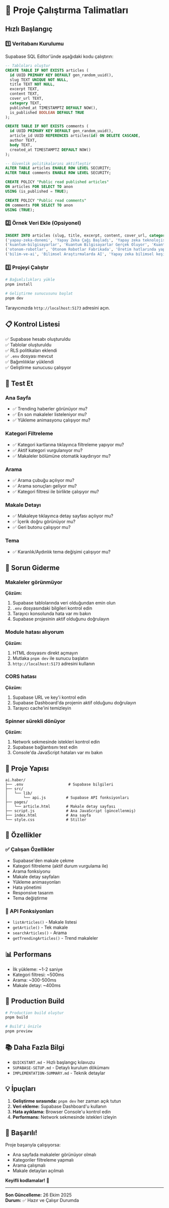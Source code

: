 # 🚀 Proje Çalıştırma Talimatları

## Hızlı Başlangıç

### 1️⃣ Veritabanı Kurulumu

Supabase SQL Editor'ünde aşağıdaki kodu çalıştırın:

```sql
-- Tabloları oluştur
CREATE TABLE IF NOT EXISTS articles (
  id UUID PRIMARY KEY DEFAULT gen_random_uuid(),
  slug TEXT UNIQUE NOT NULL,
  title TEXT NOT NULL,
  excerpt TEXT,
  content TEXT,
  cover_url TEXT,
  category TEXT,
  published_at TIMESTAMPTZ DEFAULT NOW(),
  is_published BOOLEAN DEFAULT TRUE
);

CREATE TABLE IF NOT EXISTS comments (
  id UUID PRIMARY KEY DEFAULT gen_random_uuid(),
  article_id UUID REFERENCES articles(id) ON DELETE CASCADE,
  author TEXT,
  body TEXT,
  created_at TIMESTAMPTZ DEFAULT NOW()
);

-- Güvenlik politikalarını aktifleştir
ALTER TABLE articles ENABLE ROW LEVEL SECURITY;
ALTER TABLE comments ENABLE ROW LEVEL SECURITY;

CREATE POLICY "Public read published articles"
ON articles FOR SELECT TO anon
USING (is_published = TRUE);

CREATE POLICY "Public read comments"
ON comments FOR SELECT TO anon
USING (TRUE);
```

### 2️⃣ Örnek Veri Ekle (Opsiyonel)

```sql
INSERT INTO articles (slug, title, excerpt, content, cover_url, category) VALUES
('yapay-zeka-donemi', 'Yapay Zeka Çağı Başladı', 'Yapay zeka teknolojisi hayatımızın her alanına giriyor.', '<h2>Giriş</h2><p>Yapay zeka artık sadece bilim kurgu değil...</p><h2>Gelişmeler</h2><p>Son yıllarda yapay zeka alanında muazzam ilerlemeler kaydedildi.</p>', 'https://images.unsplash.com/photo-1677442136019-21780ecad995?w=1200', 'ai'),
('kuantum-bilgisayarlar', 'Kuantum Bilgisayarlar Gerçek Oluyor', 'Kuantum hesaplama teknolojisi yeni bir döneme giriyor.', '<h2>Kuantum Nedir?</h2><p>Kuantum bilgisayarlar klasik bilgisayarlardan farklı çalışır...</p>', 'https://images.unsplash.com/photo-1635070041078-e363dbe005cb?w=1200', 'tech'),
('otonom-robotlar', 'Otonom Robotlar Fabrikada', 'Üretim hatlarında yapay zeka destekli robotlar yaygınlaşıyor.', '<h2>Endüstri 4.0</h2><p>Robotik teknolojiler üretimi dönüştürüyor...</p>', 'https://images.unsplash.com/photo-1485827404703-89b55fcc595e?w=1200', 'robotics'),
('bilim-ve-ai', 'Bilimsel Araştırmalarda AI', 'Yapay zeka bilimsel keşifleri hızlandırıyor.', '<h2>AI ve Bilim</h2><p>Yapay zeka araştırmacılara yeni olanaklar sunuyor...</p>', 'https://images.unsplash.com/photo-1504608524841-42fe6f032b4b?w=1200', 'science');
```

### 3️⃣ Projeyi Çalıştır

```bash
# Bağımlılıkları yükle
pnpm install

# Geliştirme sunucusunu başlat
pnpm dev
```

Tarayıcınızda `http://localhost:5173` adresini açın.

## 📋 Kontrol Listesi

✅ Supabase hesabı oluşturuldu  
✅ Tablolar oluşturuldu  
✅ RLS politikaları eklendi  
✅ `.env` dosyası mevcut  
✅ Bağımlılıklar yüklendi  
✅ Geliştirme sunucusu çalışıyor  

## 🧪 Test Et

### Ana Sayfa
- ✅ Trending haberler görünüyor mu?
- ✅ En son makaleler listeleniyor mu?
- ✅ Yükleme animasyonu çalışıyor mu?

### Kategori Filtreleme
- ✅ Kategori kartlarına tıklayınca filtreleme yapıyor mu?
- ✅ Aktif kategori vurgulanıyor mu?
- ✅ Makaleler bölümüne otomatik kaydırıyor mu?

### Arama
- ✅ Arama çubuğu açılıyor mu?
- ✅ Arama sonuçları geliyor mu?
- ✅ Kategori filtresi ile birlikte çalışıyor mu?

### Makale Detayı
- ✅ Makaleye tıklayınca detay sayfası açılıyor mu?
- ✅ İçerik doğru görünüyor mu?
- ✅ Geri butonu çalışıyor mu?

### Tema
- ✅ Karanlık/Aydınlık tema değişimi çalışıyor mu?

## 🔧 Sorun Giderme

### Makaleler görünmüyor
**Çözüm:**
1. Supabase tablolarında veri olduğundan emin olun
2. `.env` dosyasındaki bilgileri kontrol edin
3. Tarayıcı konsolunda hata var mı bakın
4. Supabase projesinin aktif olduğunu doğrulayın

### Module hatası alıyorum
**Çözüm:**
1. HTML dosyasını direkt açmayın
2. Mutlaka `pnpm dev` ile sunucu başlatın
3. `http://localhost:5173` adresini kullanın

### CORS hatası
**Çözüm:**
1. Supabase URL ve key'i kontrol edin
2. Supabase Dashboard'da projenin aktif olduğunu doğrulayın
3. Tarayıcı cache'ini temizleyin

### Spinner sürekli dönüyor
**Çözüm:**
1. Network sekmesinde istekleri kontrol edin
2. Supabase bağlantısını test edin
3. Console'da JavaScript hataları var mı bakın

## 📁 Proje Yapısı

```
ai.haber/
├── .env                    # Supabase bilgileri
├── src/
│   └── lib/
│       └── api.js         # Supabase API fonksiyonları
├── pages/
│   └── article.html       # Makale detay sayfası
├── script.js              # Ana JavaScript (güncellenmiş)
├── index.html             # Ana sayfa
└── style.css              # Stiller
```

## 🎯 Özellikler

### ✅ Çalışan Özellikler
- Supabase'den makale çekme
- Kategori filtreleme (aktif durum vurgulama ile)
- Arama fonksiyonu
- Makale detay sayfaları
- Yükleme animasyonları
- Hata yönetimi
- Responsive tasarım
- Tema değiştirme

### 🔄 API Fonksiyonları
- `listArticles()` - Makale listesi
- `getArticle()` - Tek makale
- `searchArticles()` - Arama
- `getTrendingArticles()` - Trend makaleler

## 📊 Performans

- İlk yükleme: ~1-2 saniye
- Kategori filtresi: ~500ms
- Arama: ~300-500ms
- Makale detay: ~400ms

## 🚀 Production Build

```bash
# Production build oluştur
pnpm build

# Build'i önizle
pnpm preview
```

## 📚 Daha Fazla Bilgi

- `QUICKSTART.md` - Hızlı başlangıç kılavuzu
- `SUPABASE-SETUP.md` - Detaylı kurulum dökümanı
- `IMPLEMENTATION-SUMMARY.md` - Teknik detaylar

## 💡 İpuçları

1. **Geliştirme sırasında:** `pnpm dev` her zaman açık tutun
2. **Veri ekleme:** Supabase Dashboard'u kullanın
3. **Hata ayıklama:** Browser Console'u kontrol edin
4. **Performans:** Network sekmesinde istekleri izleyin

## 🎉 Başarılı!

Proje başarıyla çalışıyorsa:
- Ana sayfada makaleler görünüyor olmalı
- Kategoriler filtreleme yapmalı
- Arama çalışmalı
- Makale detayları açılmalı

**Keyifli kodlamalar!** 🚀

---

**Son Güncelleme:** 26 Ekim 2025  
**Durum:** ✅ Hazır ve Çalışır Durumda
